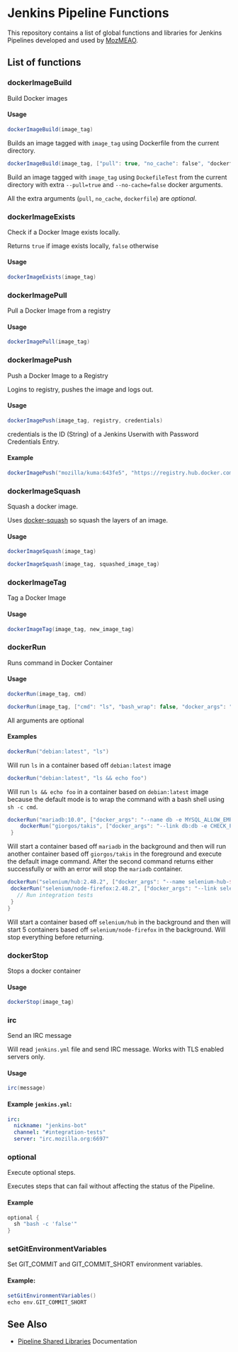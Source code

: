 # Jenkins Pipeline Functions

This repository contains a list of global functions and libraries for Jenkins
Pipelines developed and used by [MozMEAO](https://mozilla.github.io/meao/).


## List of functions

### dockerImageBuild

Build Docker images

#### Usage
```groovy
dockerImageBuild(image_tag)
```
Builds an image tagged with `image_tag` using Dockerfile from the current directory.

```groovy
dockerImageBuild(image_tag, ["pull": true, "no_cache": false", "dockerfile": "DockerfileTest"])
```

Build an image tagged with `image_tag` using `DockefileTest` from the current
directory with extra `--pull=true` and `--no-cache=false` docker arguments.

All the extra arguments (`pull`, `no_cache`, `dockerfile`) are *optional*.

### dockerImageExists
Check if a Docker Image exists locally.

Returns `true` if image exists locally, `false` otherwise

#### Usage
```groovy
dockerImageExists(image_tag)
```


### dockerImagePull
Pull a Docker Image from a registry

#### Usage
```groovy
dockerImagePull(image_tag)
```

### dockerImagePush
Push a Docker Image to a Registry

Logins to registry, pushes the image and logs out.

#### Usage
```groovy
dockerImagePush(image_tag, registry, credentials)
```

credentials is the ID (String) of a Jenkins Userwith with Password Credentials
Entry.

#### Example

```groovy
dockerImagePush("mozilla/kuma:643fe5", "https://registry.hub.docker.com", "kuma-creds")
```

### dockerImageSquash
Squash a docker image.

Uses [docker-squash](https://github.com/goldmann/docker-squash/) so squash the
layers of an image.

#### Usage
```groovy
dockerImageSquash(image_tag)
```
```groovy
dockerImageSquash(image_tag, squashed_image_tag)
```

### dockerImageTag
Tag a Docker Image

#### Usage
```groovy
dockerImageTag(image_tag, new_image_tag)
```

### dockerRun
Runs command in Docker Container

#### Usage
```groovy
dockerRun(image_tag, cmd)
```
```groovy
dockerRun(image_tag, ["cmd": "ls", "bash_wrap": false, "docker_args": "-e foo -v `pwd`:/data", "copies": 5])
```

All arguments are optional

#### Examples

```groovy
dockerRun("debian:latest", "ls")
```

Will run `ls` in a container based off `debian:latest` image

```groovy
dockerRun("debian:latest", "ls && echo foo")
```

Will run `ls && echo foo` in a container based on `debian:latest` image because
the default mode is to wrap the command with a bash shell using `sh -c cmd`.


```groovy
dockerRun("mariadb:10.0", ["docker_args": "--name db -e MYSQL_ALLOW_EMPTY_PASSWORD=yes -e MYSQL_DATABASE=test"]) {
    dockerRun("giorgos/takis", ["docker_args": "--link db:db -e CHECK_PORT=3306 -e CHECK_HOST=db"])
 }
```

Will start a container based off `mariadb` in the background and then will run
another container based off `giorgos/takis` in the foreground and execute the
default image command. After the second command returns either successfully or
with an error will stop the `mariadb` container.

```groovy
dockerRun("selenium/hub:2.48.2", ["docker_args": "--name selenium-hub-${BUILD_TAG}"]) {
 dockerRun("selenium/node-firefox:2.48.2", ["docker_args": "--link selenium-hub-${BUILD_TAG}:hub", "copies": 5]) {
   // Run integration tests
 }
}
```

Will start a container based off `selenium/hub` in the background and then will
start 5 containers based off `selenium/node-firefox` in the background. Will
stop everything before returning.

### dockerStop
Stops a docker container

#### Usage
```groovy
dockerStop(image_tag)
```

### irc
Send an IRC message

Will read `jenkins.yml` file and send IRC message. Works with TLS enabled
servers only.

#### Usage
```groovy
irc(message)
```

#### Example `jenkins.yml`:
```yaml
irc:
  nickname: "jenkins-bot"
  channel: "#integration-tests"
  server: "irc.mozilla.org:6697"
```

### optional
Execute optional steps.

Executes steps that can fail without affecting the status of the Pipeline.

#### Example

```groovy
optional {
  sh "bash -c 'false'"
}
```

### setGitEnvironmentVariables

Set GIT_COMMIT and GIT_COMMIT_SHORT environment variables.

#### Example:

```groovy
setGitEnvironmentVariables()
echo env.GIT_COMMIT_SHORT
```

## See Also

* [Pipeline Shared Libraries](https://github.com/jenkinsci/workflow-cps-global-lib-plugin) Documentation
